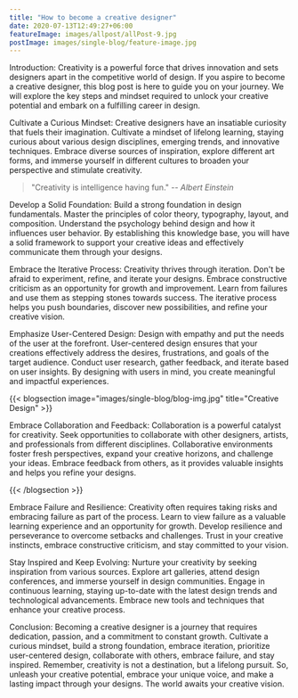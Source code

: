 ```yaml
---
title: "How to become a creative designer"
date: 2020-07-13T12:49:27+06:00
featureImage: images/allpost/allPost-9.jpg
postImage: images/single-blog/feature-image.jpg
---
```


Introduction:
Creativity is a powerful force that drives innovation and sets designers apart in the competitive world of design. If you aspire to become a creative designer, this blog post is here to guide you on your journey. We will explore the key steps and mindset required to unlock your creative potential and embark on a fulfilling career in design.

Cultivate a Curious Mindset:
Creative designers have an insatiable curiosity that fuels their imagination. Cultivate a mindset of lifelong learning, staying curious about various design disciplines, emerging trends, and innovative techniques. Embrace diverse sources of inspiration, explore different art forms, and immerse yourself in different cultures to broaden your perspective and stimulate creativity.

> "Creativity is intelligence having fun."
> -- <cite>Albert Einstein</cite>

Develop a Solid Foundation:
Build a strong foundation in design fundamentals. Master the principles of color theory, typography, layout, and composition. Understand the psychology behind design and how it influences user behavior. By establishing this knowledge base, you will have a solid framework to support your creative ideas and effectively communicate them through your designs.

Embrace the Iterative Process:
Creativity thrives through iteration. Don't be afraid to experiment, refine, and iterate your designs. Embrace constructive criticism as an opportunity for growth and improvement. Learn from failures and use them as stepping stones towards success. The iterative process helps you push boundaries, discover new possibilities, and refine your creative vision.

Emphasize User-Centered Design:
Design with empathy and put the needs of the user at the forefront. User-centered design ensures that your creations effectively address the desires, frustrations, and goals of the target audience. Conduct user research, gather feedback, and iterate based on user insights. By designing with users in mind, you create meaningful and impactful experiences.

{{< blogsection image="images/single-blog/blog-img.jpg" title="Creative Design" >}}

Embrace Collaboration and Feedback:
Collaboration is a powerful catalyst for creativity. Seek opportunities to collaborate with other designers, artists, and professionals from different disciplines. Collaborative environments foster fresh perspectives, expand your creative horizons, and challenge your ideas. Embrace feedback from others, as it provides valuable insights and helps you refine your designs.

{{< /blogsection >}}

Embrace Failure and Resilience:
Creativity often requires taking risks and embracing failure as part of the process. Learn to view failure as a valuable learning experience and an opportunity for growth. Develop resilience and perseverance to overcome setbacks and challenges. Trust in your creative instincts, embrace constructive criticism, and stay committed to your vision.

Stay Inspired and Keep Evolving:
Nurture your creativity by seeking inspiration from various sources. Explore art galleries, attend design conferences, and immerse yourself in design communities. Engage in continuous learning, staying up-to-date with the latest design trends and technological advancements. Embrace new tools and techniques that enhance your creative process.

Conclusion:
Becoming a creative designer is a journey that requires dedication, passion, and a commitment to constant growth. Cultivate a curious mindset, build a strong foundation, embrace iteration, prioritize user-centered design, collaborate with others, embrace failure, and stay inspired. Remember, creativity is not a destination, but a lifelong pursuit. So, unleash your creative potential, embrace your unique voice, and make a lasting impact through your designs. The world awaits your creative vision.
